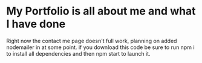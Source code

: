 # My Portfolio is all about me and what I have done
Right now the contact me page doesn't full work, planning on added nodemailer in at some point. if you download this code be sure to run npm i to install all dependencies and then npm start to launch it.